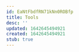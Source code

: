 ```yaml
---
id: EaNtFbdfRN71kNn0ROBfp
title: Tools
desc: ''
updated: 1642645494921
created: 1642645494921
stub: true
---
```


